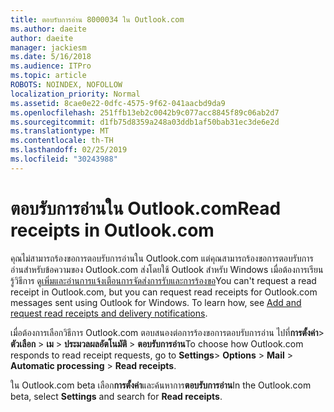 ```yaml
---
title: ตอบรับการอ่าน 8000034 ใน Outlook.com
ms.author: daeite
author: daeite
manager: jackiesm
ms.date: 5/16/2018
ms.audience: ITPro
ms.topic: article
ROBOTS: NOINDEX, NOFOLLOW
localization_priority: Normal
ms.assetid: 8cae0e22-0dfc-4575-9f62-041aacbd9da9
ms.openlocfilehash: 251ffb13eb2c0042b9c077acc8845f89c06ab2d7
ms.sourcegitcommit: d1fb75d8359a248a03ddb1af50bab31ec3de6e2d
ms.translationtype: MT
ms.contentlocale: th-TH
ms.lasthandoff: 02/25/2019
ms.locfileid: "30243988"
---
```

# <a name="read-receipts-in-outlookcom"></a><span data-ttu-id="56e16-102">ตอบรับการอ่านใน Outlook.com</span><span class="sxs-lookup"><span data-stu-id="56e16-102">Read receipts in Outlook.com</span></span>

<span data-ttu-id="56e16-p101">คุณไม่สามารถร้องขอการตอบรับการอ่านใน Outlook.com แต่คุณสามารถร้องขอการตอบรับการอ่านสำหรับข้อความของ Outlook.com ส่งโดยใช้ Outlook สำหรับ Windows เมื่อต้องการเรียนรู้วิธีการ ดู[เพิ่มและอ่านการแจ้งเตือนการจัดส่งการรับและการร้องขอ](https://go.microsoft.com/fwlink/p/?linkid=874355)</span><span class="sxs-lookup"><span data-stu-id="56e16-p101">You can't request a read receipt in Outlook.com, but you can request read receipts for Outlook.com messages sent using Outlook for Windows. To learn how, see [Add and request read receipts and delivery notifications](https://go.microsoft.com/fwlink/p/?linkid=874355).</span></span>
  
<span data-ttu-id="56e16-105">เมื่อต้องการเลือกวิธีการ Outlook.com ตอบสนองต่อการร้องขอการตอบรับการอ่าน ไปที่**การตั้งค่า**\> **ตัวเลือก** \> **เม** \> **ประมวลผลอัตโนมัติ** \> **ตอบรับการอ่าน**</span><span class="sxs-lookup"><span data-stu-id="56e16-105">To choose how Outlook.com responds to read receipt requests, go to **Settings**\> **Options** \> **Mail** \> **Automatic processing** \> **Read receipts**.</span></span> 
  
<span data-ttu-id="56e16-106">ใน Outlook.com beta เลือก**การตั้งค่า**และค้นหาการ**ตอบรับการอ่าน**</span><span class="sxs-lookup"><span data-stu-id="56e16-106">In the Outlook.com beta, select **Settings** and search for **Read receipts**.</span></span> 
  

